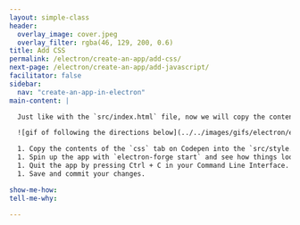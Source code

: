 ```yaml
---
layout: simple-class
header:
  overlay_image: cover.jpeg
  overlay_filter: rgba(46, 129, 200, 0.6)
title: Add CSS
permalink: /electron/create-an-app/add-css/
next-page: /electron/create-an-app/add-javascript/
facilitator: false
sidebar:
  nav: "create-an-app-in-electron"
main-content: |

  Just like with the `src/index.html` file, now we will copy the contents for the CSS. [Here's an example of a commit doing just that](https://github.com/githubteacher/electron-app/commit/70832b7d1c6cac01ed4e2b2dbfe10e1fad8b398d).

  ![gif of following the directions below](../../images/gifs/electron/electron1-add-css.gif)

  1. Copy the contents of the `css` tab on Codepen into the `src/style.css` file.
  1. Spin up the app with `electron-forge start` and see how things look different. There should be style now, but you should still be unable to play the game.
  1. Quit the app by pressing Ctrl + C in your Command Line Interface.
  1. Save and commit your changes.

show-me-how:
tell-me-why:

---
```

